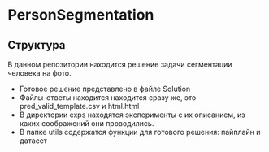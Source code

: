 # PersonSegmentation

## Структура

В данном репозитории находится решение задачи сегментации человека на фото. 

- Готовое решение представлено в файле Solution
- Файлы-ответы находится находится сразу же, это pred_valid_template.csv и html.html
- В директории exps находятся эксперименты с их описанием, из каких соображений они проводились.
- В папке utils содержатся функции для готового решения: пайплайн и датасет  
